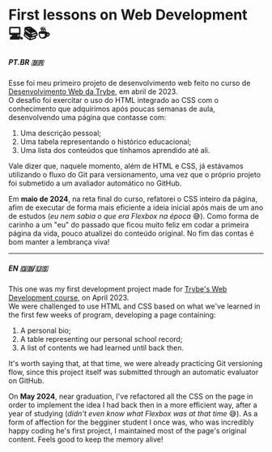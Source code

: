 # First lessons on Web Development  💻📚☕ #

##### PT.BR 🇧🇷 #####
Esse foi meu primeiro projeto de desenvolvimento web feito no curso de [Desenvolvimento Web da Trybe](https://www.betrybe.com/formacao-desenvolvimento-web), em abril de 2023. <br>
O desafio foi exercitar o uso do HTML integrado ao CSS com o conhecimento que adquirimos após poucas semanas de aula, desenvolvendo uma página que contasse com:
1. Uma descrição pessoal;
2. Uma tabela representando o histórico educacional;
3. Uma lista dos conteúdos que tínhamos aprendido até ali.

Vale dizer que, naquele momento, além de HTML e CSS, já estávamos utilizando o fluxo do Git para versionamento, uma vez que o próprio projeto foi submetido a um avaliador automático no GitHub.

Em <b>maio de 2024</b>, na reta final do curso, refatorei o CSS inteiro da página, afim de executar de forma mais eficiente a ideia inicial após mais de um ano de estudos (<i>eu nem sabia o que era Flexbox na época</i> 😅). Como forma de carinho a um "eu" do passado que ficou muito feliz em codar a primeira página da vida, pouco atualizei do conteúdo original. No fim das contas é bom manter a lembrança viva!
<br>

<hr>

##### EN 🇬🇧/🇺🇸 #####
This one was my first development project made for [Trybe's Web Development course](https://www.betrybe.com/formacao-desenvolvimento-web), on April 2023. <br>
We were challenged to use HTML and CSS based on what we've learned in the first few weeks of program, developing a page containing:
1. A personal bio;
2. A table representing our personal school record;
3. A list of contents we had learned until back then.

It's worth saying that, at that time, we were already practicing Git versioning flow, since this project itself was submitted through an automatic evaluator on GitHub.

On <b>May 2024</b>, near graduation, I've refactored all the CSS on the page in order to implement the idea I had back then in a more efficient way, after a year of studying (<i>didn't even know what Flexbox was at that time</i> 😅). As a form of affection for the begginer student I once was, who was incredibly happy coding he's first project, I maintained most of the page's original content. Feels good to keep the memory alive!
